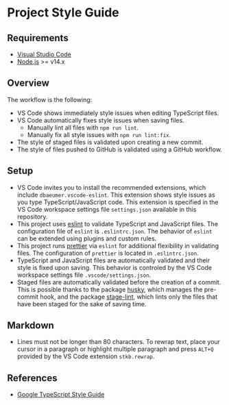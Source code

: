 # Project Style Guide

## Requirements

- [Visual Studio Code]
- [Node.js] >= v14.x

## Overview

The workflow is the following:

- VS Code shows immediately style issues when editing TypeScript files.
- VS Code automatically fixes style issues when saving files.
  - Manually lint all files with `npm run lint`.
  - Manually fix all style issues with `npm run lint:fix`.
- The style of staged files is validated upon creating a new commit.
- The style of files pushed to GitHub is validated using a GitHub workflow.

## Setup

- VS Code invites you to install the recommended extensions, which include
  `dbaeumer.vscode-eslint`. This extension shows style issues as you type
  TypeScript/JavaScript code. This extension is specified in the VS Code
  workspace settings file `settings.json` available in this repository.
- This project uses [eslint] to validate TypeScript and JavaScript files. The
  configuration file of `eslint` is `.eslintrc.json`. The behavior of `eslint`
  can be extended using plugins and custom rules.
- This project runs [prettier] via `eslint` for additional flexibility in
  validating files. The configuration of `prettier` is located in
  `.eslintrc.json`.
- TypeScript and JavaScript files are automatically validated and their style is
  fixed upon saving. This behavior is controled by the VS Code workspace
  settings file `.vscode/settings.json`.
- Staged files are automatically validated before the creation of a commit. This
  is possible thanks to the package [husky], which manages the pre-commit hook,
  and the package [stage-lint], which lints only the files that have been staged
  for the sake of saving time.

## Markdown

- Lines must not be longer than 80 characters. To rewrap text, place your cursor
  in a paragraph or highlight multiple paragraph and press `ALT+Q` provided by
  the VS Code extension `stkb.rewrap`.

## References

- [Google TypeScript Style Guide]

<!-- Links -->

[google typescript style guide]: https://google.github.io/styleguide/tsguide.html
[eslint]: https://www.npmjs.com/package/eslint
[husky]: https://www.npmjs.com/package/husky
[stage-lint]: https://www.npmjs.com/package/lint-staged
[prettier]: https://www.npmjs.com/package/prettier
[Visual Studio Code]: https://code.visualstudio.com/
[Node.js]: https://nodejs.org/en/